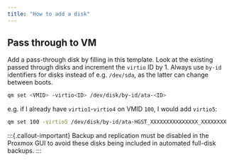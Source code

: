 ```yaml
---
title: "How to add a disk"
---
```


## Pass through to VM

Add a pass-through disk by filling in this template. Look at the existing passed through
disks and increment the `virtio` ID by 1. Always use `by-id` identifiers for disks
instead of e.g. `/dev/sda`, as the latter can change between boots.

```bash
qm set <VMID> -virtio<ID> /dev/disk/by-id/ata-<ID>
```

e.g. if I already have `virtio1`-`virtio4` on VMID `100`, I would add `virtio5`:

```bash
qm set 100 -virtio5 /dev/disk/by-id/ata-HGST_XXXXXXXXXXXXXXX_XXXXXXXX
```

:::{.callout-important}
Backup and replication must be disabled in the Proxmox GUI to avoid these disks being
included in automated full-disk backups.
:::
